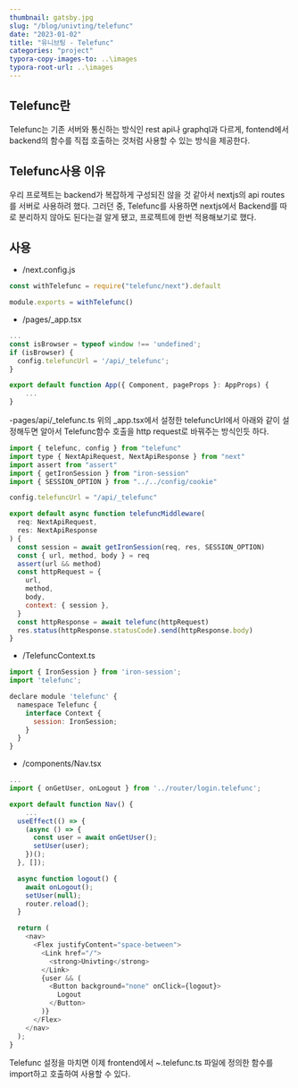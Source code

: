 ```yaml
---
thumbnail: gatsby.jpg
slug: "/blog/univting/telefunc"
date: "2023-01-02"
title: "유니브팅 - Telefunc"
categories: "project"
typora-copy-images-to: ..\images
typora-root-url: ..\images
---
```


## Telefunc란

Telefunc는 기존 서버와 통신하는 방식인 rest api나 graphql과 다르게, fontend에서 backend의 함수를 직접 호출하는 것처럼 사용할 수 있는 방식을 제공한다.

## Telefunc사용 이유

우리 프로젝트는 backend가 복잡하게 구성되진 않을 것 같아서 nextjs의 api routes를 서버로 사용하려 했다.
그러던 중, Telefunc를 사용하면 nextjs에서 Backend를 따로 분리하지 않아도 된다는걸 알게 됐고, 프로젝트에 한번 적용해보기로 했다.

## 사용

- /next.config.js

```javascript
const withTelefunc = require("telefunc/next").default

module.exports = withTelefunc()
```

- /pages/\_app.tsx

```javascript
...
const isBrowser = typeof window !== 'undefined';
if (isBrowser) {
  config.telefuncUrl = '/api/_telefunc';
}

export default function App({ Component, pageProps }: AppProps) {
	...
}
```

-pages/api/\_telefunc.ts
위의 \_app.tsx에서 설정한 telefuncUrl에서 아래와 같이 설정해두면 알아서 Telefunc함수 호출을 http request로 바꿔주는 방식인듯 하다.

```javascript
import { telefunc, config } from "telefunc"
import type { NextApiRequest, NextApiResponse } from "next"
import assert from "assert"
import { getIronSession } from "iron-session"
import { SESSION_OPTION } from "../../config/cookie"

config.telefuncUrl = "/api/_telefunc"

export default async function telefuncMiddleware(
  req: NextApiRequest,
  res: NextApiResponse
) {
  const session = await getIronSession(req, res, SESSION_OPTION)
  const { url, method, body } = req
  assert(url && method)
  const httpRequest = {
    url,
    method,
    body,
    context: { session },
  }
  const httpResponse = await telefunc(httpRequest)
  res.status(httpResponse.statusCode).send(httpResponse.body)
}
```

- /TelefuncContext.ts

```javascript
import { IronSession } from 'iron-session';
import 'telefunc';

declare module 'telefunc' {
  namespace Telefunc {
    interface Context {
      session: IronSession;
    }
  }
}

```

- /components/Nav.tsx

```javascript
...
import { onGetUser, onLogout } from '../router/login.telefunc';

export default function Nav() {
	...
  useEffect(() => {
    (async () => {
      const user = await onGetUser();
      setUser(user);
    })();
  }, []);

  async function logout() {
    await onLogout();
    setUser(null);
    router.reload();
  }

  return (
    <nav>
      <Flex justifyContent="space-between">
        <Link href="/">
          <strong>Univting</strong>
        </Link>
        {user && (
          <Button background="none" onClick={logout}>
            Logout
          </Button>
        )}
      </Flex>
    </nav>
  );
}
```

Telefunc 설정을 마치면 이제 frontend에서 ~.telefunc.ts 파일에 정의한 함수를 import하고 호출하여 사용할 수 있다.
